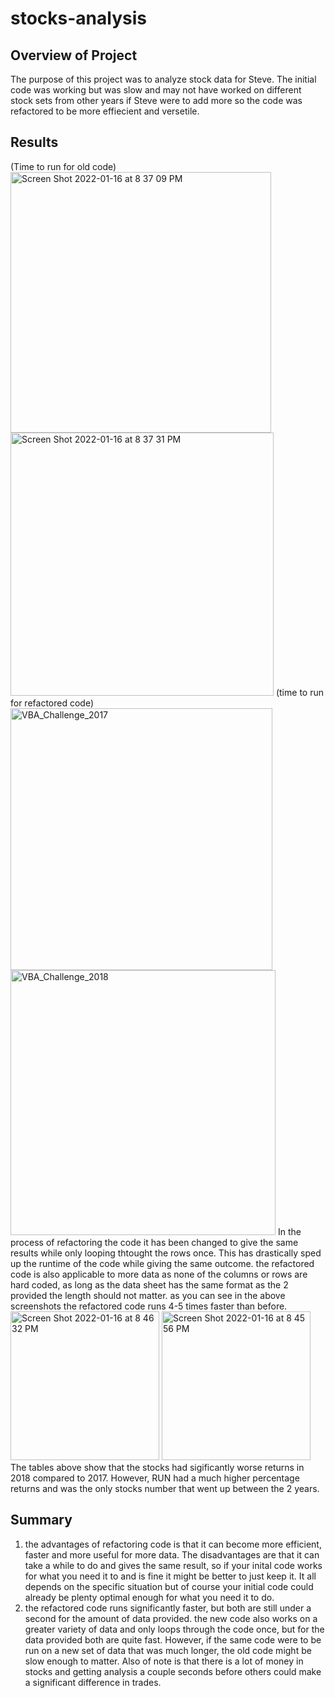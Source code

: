 # stocks-analysis

## Overview of Project
The purpose of this project was to analyze stock data for Steve. The initial code was working but was slow and may not have worked on different stock sets from other years if Steve were to add more so the code was refactored to be more effiecient and versetile.

## Results
(Time to run for old code)
<img width="417" alt="Screen Shot 2022-01-16 at 8 37 09 PM" src="https://user-images.githubusercontent.com/39388246/149709217-aa90e26a-8189-4232-8f3e-f4ac31642014.png">
<img width="421" alt="Screen Shot 2022-01-16 at 8 37 31 PM" src="https://user-images.githubusercontent.com/39388246/149709222-207c8c0b-cb7f-4645-bd7f-757eec853809.png">
(time to run for refactored code)
<img width="419" alt="VBA_Challenge_2017" src="https://user-images.githubusercontent.com/39388246/149709235-01106b9f-52b9-49d2-b126-86024dced3b1.png">
<img width="424" alt="VBA_Challenge_2018" src="https://user-images.githubusercontent.com/39388246/149709241-0f457207-fe43-439c-93cf-92b1bea181e9.png">
In the process of refactoring the code it has been changed to give the same results while only looping thtought the rows once. This has drastically sped up the runtime of the code while giving the same outcome. the refactored code is also applicable to more data as none of the columns or rows are hard coded, as long as the data sheet has the same format as the 2 provided the length should not matter. as you can see in the above screenshots the refactored code runs 4-5 times faster than before.
<img width="238" alt="Screen Shot 2022-01-16 at 8 46 32 PM" src="https://user-images.githubusercontent.com/39388246/149709612-2518b582-8f4f-47dc-ac15-f45c0d97e51f.png">
<img width="238" alt="Screen Shot 2022-01-16 at 8 45 56 PM" src="https://user-images.githubusercontent.com/39388246/149709617-e8b603cb-a7a1-42d5-8ee1-1daa232c52d8.png">
The tables above show that the stocks had sigificantly worse returns in 2018 compared to 2017. However, RUN had a much higher percentage returns and was the only stocks number that went up between the 2 years.

## Summary
1. the advantages of refactoring code is that it can become more efficient, faster and more useful for more data. The disadvantages are that it can take a while to do and gives the same result, so if your inital code works for what you need it to and is fine it might be better to just keep it. It all depends on the specific situation but of course your initial code could already be plenty optimal enough for what you need it to do.
2. the refactored code runs significantly faster, but both are still under a second for the amount of data provided. the new code also works on a greater variety of data and only loops through the code once, but for the data provided both are quite fast. However, if the same code were to be run on a new set of data that was much longer, the old code might be slow enough to matter. Also of note is that there is a lot of money in stocks and getting analysis a couple seconds before others could make a significant difference in trades.
